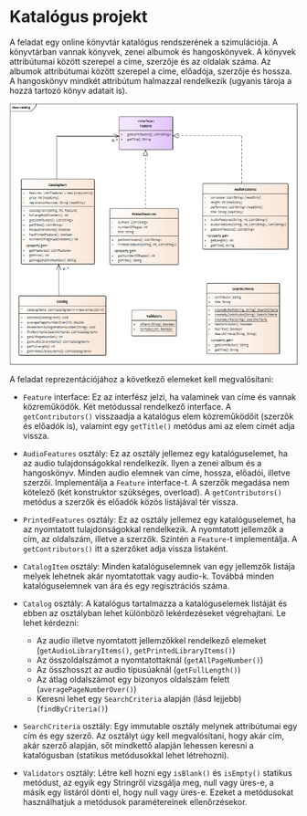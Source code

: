 # Katalógus projekt

A feladat egy online könyvtár katalógus rendszerének a szimulációja. A könyvtárban vannak
könyvek, zenei albumok és hangoskönyvek. A könyvek attribútumai között szerepel a címe, szerzője és
az oldalak száma. Az albumok attribútumai között szerepel a címe, előadója, szerzője és hossza.
A hangoskönyv mindkét attribútum halmazzal rendelkezik (ugyanis tároja a hozzá tartozó könyv adatait is).

![UML osztálydiagram](images/catalog.png)

A feladat reprezentációjához a következő elemeket kell megvalósítani:

* `Feature` interface:
   Ez az interfész jelzi, ha valaminek van címe és vannak közreműködők.
   Két metódussal rendelkező interface. A `getContributors()` visszaadja a katalógus elem 
   közreműködőit (szerzők és előadók is), valamint egy `getTitle()` metódus
   ami az elem címét adja vissza.
   
* `AudioFeatures` osztály:
   Ez az osztály jellemez egy katalóguselemet, ha az audio tulajdonságokkal rendelkezik.
   Ilyen a zenei album és a hangoskönyv. Minden audio elemnek van címe, hossza, előadói,
   illetve szerzői.
   Implementálja a `Feature` interface-t.  A szerzők megadása nem kötelező 
   (két konstruktor szükséges, overload).
   A `getContributors()` metódus a szerzők és előadók közös listájával tér vissza.
   
* `PrintedFeatures` osztály:
   Ez az osztály jellemez egy katalóguselemet, ha az nyomtatott tulajdonságokkal rendelkezik.
   A nyomtatott jellemzők a cím, az oldalszám, illetve a szerzők.
   Szintén a `Feature`-t implementálja. 
   A `getContributors()` itt a szerzőket adja vissza listaként.
   
* `CatalogItem` osztály:
   Minden katalóguselemnek van egy jellemzők listája melyek lehetnek akár nyomtatottak vagy audio-k.
   Továbbá minden katalóguselemnek van ára és egy regisztrációs száma.
   
* `Catalog` osztály:
   A katalógus tartalmazza a katalóguselemek listáját és ebben az osztályban lehet különböző lekérdezéseket végrehajtani.
   Le lehet kérdezni:
   * Az audio illetve nyomtatott jellemzőkkel rendelkező elemeket (`getAudioLibraryItems()`,
    `getPrintedLibraryItems()`)
   * Az összoldalszámot a nyomtatottaknál (`getAllPageNumber()`)
   * Az összhosszt az audio típusúaknál (`getFullLength()`)
   * Az átlag oldalszámot egy bizonyos oldalszám felett (`averagePageNumberOver()`)
   * Keresni lehet egy `SearchCriteria` alapján (lásd lejjebb) (`findByCriteria()`)
   
* `SearchCriteria` osztály:
   Egy immutable osztály melynek attribútumai egy cím és egy szerző. Az osztályt úgy kell megvalósítani, hogy
   akár cím, akár szerző alapján, sőt mindkettő alapján lehessen keresni a katalógusban (statikus metódusokkal lehet
   létrehozni).

* `Validators` osztály:
   Létre kell hozni egy `isBlank()` és `isEmpty()` statikus metódust, az egyik egy Stringről vizsgálja
   meg, null vagy üres-e, a másik egy listáról dönti el, hogy null vagy üres-e. Ezeket a metódusokat
   használhatjuk a metódusok paramétereinek ellenőrzésekor.
   
<!--   [rating feedback=java-catalog] -->
